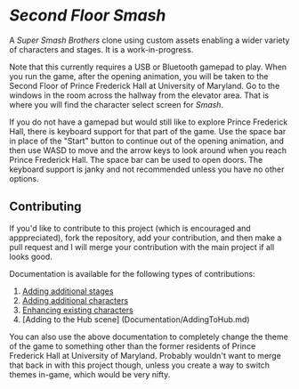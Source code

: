 # _Second Floor Smash_
A _Super Smash Brothers_ clone using custom assets enabling a wider variety of characters and stages. It is a work-in-progress.

Note that this currently requires a USB or Bluetooth gamepad to play. When you run the game, after the opening animation, you will be taken to the Second Floor of Prince Frederick Hall at University of Maryland. Go to the windows in the room across the hallway from the elevator area. That is where you will find the character select screen for _Smash_.

If you do not have a gamepad but would still like to explore Prince Frederick Hall, there is keyboard support for that part of the game. Use the space bar in place of the "Start" button to continue out of the opening animation, and then use WASD to move and the arrow keys to look around when you reach Prince Frederick Hall. The space bar can be used to open doors. The keyboard support is janky and not recommended unless you have no other options.

## Contributing
If you'd like to contribute to this project (which is encouraged and apppreciated), fork the repository, add your contribution, and then make a pull request and I will merge your contribution with the main project if all looks good.

Documentation is available for the following types of contributions:

1. [Adding additional stages](Documentation/AddingStages.md)
2. [Adding additional characters](Documentation/AddingCharacters.md)
3. [Enhancing existing characters](Documentation/EnhancingCharacters.md)
4. [Adding to the Hub scene] (Documentation/AddingToHub.md)

You can also use the above documentation to completely change the theme of the game to something other than the former residents of Prince Frederick Hall at University of Maryland. Probably wouldn't want to merge that back in with this project though, unless you create a way to switch themes in-game, which would be very nifty.
